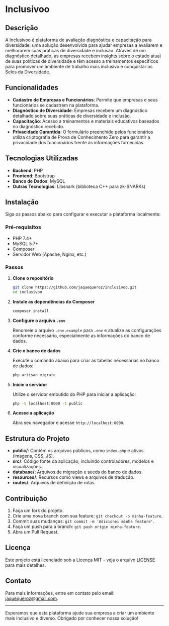 # Inclusivoo

## Descrição

A Inclusivoo é plataforma de avaliação diagnóstica e capacitação para diversidade, uma solução desenvolvida para ajudar empresas a avaliarem e melhorarem suas práticas de diversidade e inclusão. Através de um diagnóstico detalhado, as empresas recebem insights sobre o estado atual de suas políticas de diversidade e têm acesso a treinamentos específicos para promover um ambiente de trabalho mais inclusivo e conquistar os Selos da Diversidade. 

## Funcionalidades

- **Cadastro de Empresas e Funcionários**: Permite que empresas e seus funcionários se cadastrem na plataforma.
- **Diagnóstico de Diversidade**: Empresas recebem um diagnóstico detalhado sobre suas práticas de diversidade e inclusão.
- **Capacitação**: Acesso a treinamentos e materiais educativos baseados no diagnóstico recebido.
- **Privacidade Garantida**: O formulário preenchido pelos funcionários utiliza criptografia de Prova de Conhecimento Zero para garantir a privacidade dos funcionários frente às informações fornecidas.

## Tecnologias Utilizadas

- **Backend**: PHP
- **Frontend**: Bootstrap
- **Banco de Dados**: MySQL
- **Outras Tecnologias**: Libsnark (biblioteca C++ para zk-SNARKs)

## Instalação

Siga os passos abaixo para configurar e executar a plataforma localmente:

### Pré-requisitos

- PHP 7.4+
- MySQL 5.7+
- Composer
- Servidor Web (Apache, Nginx, etc.)

### Passos

1. **Clone o repositório**

   ```bash
   git clone https://github.com/jaquequeroz/inclusivoo.git
   cd inclusivoo
   ```

2. **Instale as dependências do Composer**

   ```bash
   composer install
   ```

3. **Configure o arquivo `.env`**

   Renomeie o arquivo `.env.example` para `.env` e atualize as configurações conforme necessário, especialmente as informações do banco de dados.

4. **Crie o banco de dados**

   Execute o comando abaixo para criar as tabelas necessárias no banco de dados:

   ```bash
   php artisan migrate
   ```

5. **Inicie o servidor**

   Utilize o servidor embutido do PHP para iniciar a aplicação:

   ```bash
   php -S localhost:8000 -t public
   ```

6. **Acesse a aplicação**

   Abra seu navegador e acesse `http://localhost:8000`.

## Estrutura do Projeto

- **public/**: Contém os arquivos públicos, como `index.php` e ativos (imagens, CSS, JS).
- **src/**: Código fonte da aplicação, incluindo controladores, modelos e visualizações.
- **database/**: Arquivos de migração e seeds do banco de dados.
- **resources/**: Recursos como views e arquivos de tradução.
- **routes/**: Arquivos de definição de rotas.

## Contribuição

1. Faça um fork do projeto.
2. Crie uma nova branch com sua feature: `git checkout -b minha-feature`.
3. Commit suas mudanças: `git commit -m 'Adicionei minha feature'`.
4. Faça um push para a branch: `git push origin minha-feature`.
5. Abra um Pull Request.

## Licença

Este projeto está licenciado sob a Licença MIT - veja o arquivo [LICENSE](LICENSE) para mais detalhes.

## Contato

Para mais informações, entre em contato pelo email: [jaquequeroz@gmail.com](mailto:jaquequeroz@gmail.com).

---

Esperamos que esta plataforma ajude sua empresa a criar um ambiente mais inclusivo e diverso. Obrigado por conhecer nossa solução!
```

